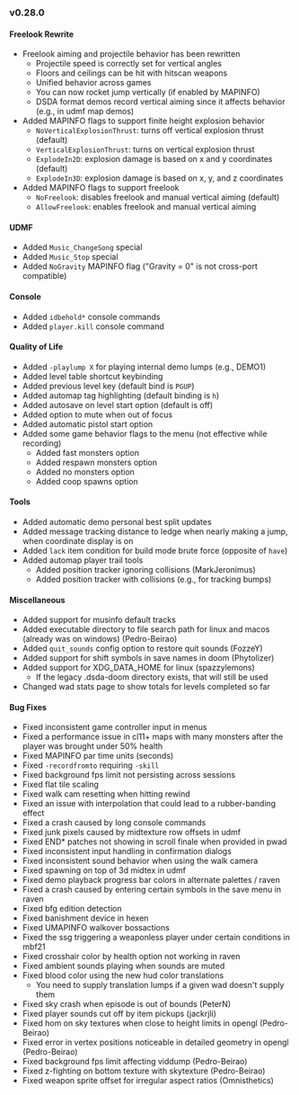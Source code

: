 ### v0.28.0

#### Freelook Rewrite
- Freelook aiming and projectile behavior has been rewritten
  - Projectile speed is correctly set for vertical angles
  - Floors and ceilings can be hit with hitscan weapons
  - Unified behavior across games
  - You can now rocket jump vertically (if enabled by MAPINFO)
  - DSDA format demos record vertical aiming since it affects behavior (e.g., in udmf map demos)
- Added MAPINFO flags to support finite height explosion behavior
  - `NoVerticalExplosionThrust`: turns off vertical explosion thrust (default)
  - `VerticalExplosionThrust`: turns on vertical explosion thrust
  - `ExplodeIn2D`: explosion damage is based on x and y coordinates (default)
  - `ExplodeIn3D`: explosion damage is based on x, y, and z coordinates
- Added MAPINFO flags to support freelook
  - `NoFreelook`: disables freelook and manual vertical aiming (default)
  - `AllowFreelook`: enables freelook and manual vertical aiming

#### UDMF
- Added `Music_ChangeSong` special
- Added `Music_Stop` special
- Added `NoGravity` MAPINFO flag ("Gravity = 0" is not cross-port compatible)

#### Console
- Added `idbehold*` console commands
- Added `player.kill` console command

#### Quality of Life
- Added `-playlump X` for playing internal demo lumps (e.g., DEMO1)
- Added level table shortcut keybinding
- Added previous level key (default bind is `PGUP`)
- Added automap tag highlighting (default binding is `h`)
- Added autosave on level start option (default is off)
- Added option to mute when out of focus
- Added automatic pistol start option
- Added some game behavior flags to the menu (not effective while recording)
  - Added fast monsters option
  - Added respawn monsters option
  - Added no monsters option
  - Added coop spawns option

#### Tools
- Added automatic demo personal best split updates
- Added message tracking distance to ledge when nearly making a jump, when coordinate display is on
- Added `lack` item condition for build mode brute force (opposite of `have`)
- Added automap player trail tools
  - Added position tracker ignoring collisions (MarkJeronimus)
  - Added position tracker with collisions (e.g., for tracking bumps)

#### Miscellaneous
- Added support for musinfo default tracks
- Added executable directory to file search path for linux and macos (already was on windows) (Pedro-Beirao)
- Added `quit_sounds` config option to restore quit sounds (FozzeY)
- Added support for shift symbols in save names in doom (Phytolizer)
- Added support for XDG_DATA_HOME for linux (spazzylemons)
  - If the legacy .dsda-doom directory exists, that will still be used
- Changed wad stats page to show totals for levels completed so far

#### Bug Fixes
- Fixed inconsistent game controller input in menus
- Fixed a performance issue in cl11+ maps with many monsters after the player was brought under 50% health
- Fixed MAPINFO par time units (seconds)
- Fixed `-recordfromto` requiring `-skill`
- Fixed background fps limit not persisting across sessions
- Fixed flat tile scaling
- Fixed walk cam resetting when hitting rewind
- Fixed an issue with interpolation that could lead to a rubber-banding effect
- Fixed a crash caused by long console commands
- Fixed junk pixels caused by midtexture row offsets in udmf
- Fixed END* patches not showing in scroll finale when provided in pwad
- Fixed inconsistent input handling in confirmation dialogs
- Fixed inconsistent sound behavior when using the walk camera
- Fixed spawning on top of 3d midtex in udmf
- Fixed demo playback progress bar colors in alternate palettes / raven
- Fixed a crash caused by entering certain symbols in the save menu in raven
- Fixed bfg edition detection
- Fixed banishment device in hexen
- Fixed UMAPINFO walkover bossactions
- Fixed the ssg triggering a weaponless player under certain conditions in mbf21
- Fixed crosshair color by health option not working in raven
- Fixed ambient sounds playing when sounds are muted
- Fixed blood color using the new hud color translations
  - You need to supply translation lumps if a given wad doesn't supply them
- Fixed sky crash when episode is out of bounds (PeterN)
- Fixed player sounds cut off by item pickups (jackrjli)
- Fixed hom on sky textures when close to height limits in opengl (Pedro-Beirao)
- Fixed error in vertex positions noticeable in detailed geometry in opengl (Pedro-Beirao)
- Fixed background fps limit affecting viddump (Pedro-Beirao)
- Fixed z-fighting on bottom texture with skytexture (Pedro-Beirao)
- Fixed weapon sprite offset for irregular aspect ratios (Omnisthetics)
